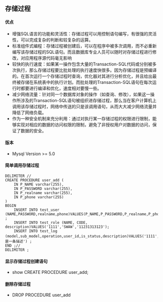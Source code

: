 ## 存储过程

#### 优点

- 增强SQL语言的功能和灵活性：存储过程可以用控制语句编写，有很强的灵活性，可以完成复杂的判断和较复杂的运算。
- 标准组件式编程：存储过程被创建后，可以在程序中被多次调用，而不必重新编写该存储过程的SQL语句。而且数据库专业人员可以随时对存储过程进行修改，对应用程序源代码毫无影响
- 较快的执行速度：如果某一操作包含大量的Transaction-SQL代码或分别被多次执行，那么存储过程要比批处理的执行速度快很多。因为存储过程是预编译的。在首次运行一个存储过程时查询，优化器对其进行分析优化，并且给出最终被存储在系统表中的执行计划。而批处理的Transaction-SQL语句在每次运行时都要进行编译和优化，速度相对要慢一些。
- 减少网络流量：针对同一个数据库对象的操作（如查询、修改），如果这一操作所涉及的Transaction-SQL语句被组织进存储过程，那么当在客户计算机上调用该存储过程时，网络中传送的只是该调用语句，从而大大减少网络流量并降低了网络负载。
- 作为一种安全机制来充分利用：通过对执行某一存储过程的权限进行限制，能够实现对相应的数据的访问权限的限制，避免了非授权用户对数据的访问，保证了数据的安全。

#### 版本

- Mysql Version >= 5.0


#### 简单调用存储过程
```
DELIMITER //
CREATE PROCEDURE user_add (
	IN P_NAME varchar(255),
	IN P_PASSWORD varchar(255),
	IN P_realname varchar(255),
	IN P_phone varchar(255)
)
BEGIN
	INSERT INTO test_user (NAME,PASSWORD,realname,phone)VALUES(P_NAME,P_PASSWORD,P_realname,P_phone) ; 
    INSERT INTO test_role (NAME, CODE, description)VALUES('1111','SWAW','11231313123');
    INSERT INTO test_log (model,sub_model,operation,user_id,is_status,description)VALUES('1111','SWAW','11231313123',155,'Y','这是一条描述') ;
END ;//
DELIMITER ;
```


#### 显示存储过程创建语句
- show CREATE PROCEDURE user_add;

#### 删除存储过程
- DROP PROCEDURE user_add